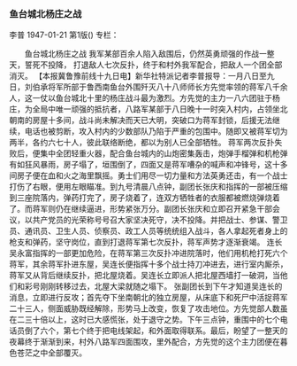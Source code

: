 ### 鱼台城北杨庄之战
李普
1947-01-21
第1版()
专栏：

　　鱼台城北杨庄之战
    我军某部百余人陷入敌围后，仍然英勇顽强的作战一整天，誓死不投降，
    打退敌人七次反扑，终于和村外我军配合，把敌人一个团全部消灭。
    【本报冀鲁豫前线十九日电】新华社特派记者李普报导：一月八日至九日，刘伯承将军所部于鲁西南鱼台外围歼灭八十八师师长方先觉率领的蒋军八千余人，这一仗以鱼台城北十里的杨庄战斗最为激烈。方先觉的主力一八六团驻于杨庄，为全局中唯一顽强的抵抗者，八路军某部于八日晚十一时突入村内，占领坐北朝南的房屋十多间，战斗尚未解决而天已大明，突破口为蒋军封锁，后援无法继续，电话也被剪断，攻入村内的少数部队乃陷于严重的包围中。随即又被蒋军切为两半，各约六七十人，彼此联络断绝，都以为别人已全部牺牲。
    蒋军两次反扑失败后，便集中全团轻重火器，配合鱼台城内的山炮密集轰击，炮弹手榴弹和机枪弹有如狂风暴雨，房子塌了，垣围倒了，四面又是蒋军嘈杂的喊声和冲锋号，这十多间房子便在血和火之海里飘摇。勇士们用尽一切力量和方法英勇还击，有一个战士打伤了右眼，便用左眼瞄准。到九号清晨八点钟，副团长张庆和指挥的一部被压缩到三座院落内，弹药打完了，房子烧着了，连双方牺牲者的衣服都被燃烧弹烧着了。而蒋军则仍在继续逼进，形势紧张万分。副团长张庆和立即召开紧急干部会议，以共产党员的光荣称号号召大家坚决死守，决不投降。并把战士、参谋、警卫员、通讯员、卫生人员、侦察员、政工人员等统统组入战斗，各人拿起死者身上的枪支和弹药，坚守岗位，直到打退蒋军第七次反扑，蒋军声势才逐渐衰竭。
    连长吴永富指挥的一部更加危险，在蒋军第三次反扑冲进院落时，他们用机枪打死六个蒋军，其余蒋军扑进东屋，吴连长便指挥十多个战士持刀冲进去，进行室内厮杀，蒋军又从背后继续反扑，把北屋烧着。吴连长立即派人把北屋西墙打一破洞，当他们和彩号刚刚转移过去，北屋大梁就随之塌下。
    张副团长到下午才知道吴连长的消息，立即进行反攻；首先夺下坐南朝北的独立房屋，从床底下和死尸中活捉蒋军二十三人，侧面威胁既经解除，形势马上改变，恢复了攻击地位。方先觉部人数虽在二三十倍以上，这时已大感慌张，处于退守之势。下午三点钟，重围中的七个电话员倒了六个，第七个终于把电线架起，和外面取得联系。最后，盼望了一整天的夜幕终于渐渐到来，村外八路军四面围攻，里外配合，方先觉的这个主力团便在暮色苍茫之中全部覆灭。
